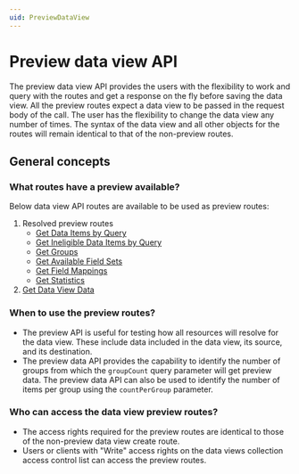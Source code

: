 ```yaml
---
uid: PreviewDataView
---
```


# Preview data view API

The preview data view API provides the users with the flexibility to work and query with the routes and get a response on the fly before saving the data view. All the preview routes expect a data view to be passed in the request body of the call. The user has the flexibility to change the data view any number of times. The syntax of the data view and all other objects for the routes will remain identical to that of the non-preview routes.

## General concepts

### What routes have a preview available?
Below data view API routes are available to be used as preview routes:

1. Resolved preview routes
    - [Get Data Items by Query](xref:ResolvedDataViewPreviewAPI#`Get-Data-Items-by-Query`)
    - [Get Ineligible Data Items by Query](xref:ResolvedDataViewPreviewAPI#`Get-Ineligible-Data-Items-by-Query`)
    - [Get Groups](xref:ResolvedDataViewPreviewAPI#`Get-Groups`)
    - [Get Available Field Sets](xref:ResolvedDataViewPreviewAPI#`Get-Available-Field-Sets`)
    - [Get Field Mappings](xref:ResolvedDataViewPreviewAPI#`Get-Field-Mappings`)
    - [Get Statistics](xref:ResolvedDataViewPreviewAPI#`Get-Statistics`)
2. [Get Data View Data](xref:DataViewsPreviewDataAPI#`Get-Data-View-Data`)

### When to use the preview routes?
* The preview API is useful for testing how all resources will resolve for the data view. These include data included in the data view, its source, and its destination. 
* The preview data API provides the capability to identify the number of groups from which the `groupCount` query parameter will get preview data. The preview data API can also be used to identify the number of items per group using the `countPerGroup` parameter.

### Who can access the data view preview routes?

* The access rights required for the preview routes are identical to those of the non-preview data view create route.
* Users or clients with "Write" access rights on the data views collection access control list can access the preview routes.
